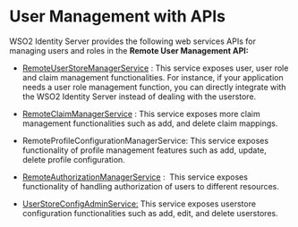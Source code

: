 # User Management with APIs

WSO2 Identity Server provides the following web services APIs for
managing users and roles in the **Remote User Management API:**

-   [RemoteUserStoreManagerService]({{base_path}}/apis/manage-users-and-roles-with-apis)
    : This service exposes user, user role and claim management
    functionalities. For instance, if your application needs a user role
    management function, you can directly integrate with the WSO2
    Identity Server instead of dealing with the userstore.  
      
-   [RemoteClaimManagerService]({{base_path}}/apis/manage-claims-with-apis) : This
    service exposes more claim management functionalities such as add,
    and delete claim mappings.  
      
-   RemoteProfileConfigurationManagerService: This service exposes functionality
    of profile management features such as add, update, delete profile
    configuration.  

-   [RemoteAuthorizationManagerService]({{base_path}}/apis/manage-permissions-with-apis)
    :  This service exposes functionality of handling authorization of
    users to different resources.  
      
-   [UserStoreConfigAdminService:]({{base_path}}/apis/manage-user-stores-with-apis)
    This service exposes userstore configuration functionalities such
    as add, edit, and delete userstores.  
      

  
